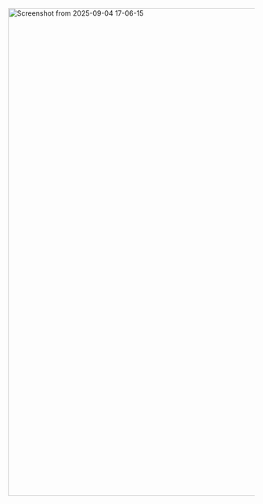 <img width="1914" height="996" alt="Screenshot from 2025-09-04 17-06-15" src="https://github.com/user-attachments/assets/494e61d0-676e-4d2f-94e0-a0797aed5a67" />
